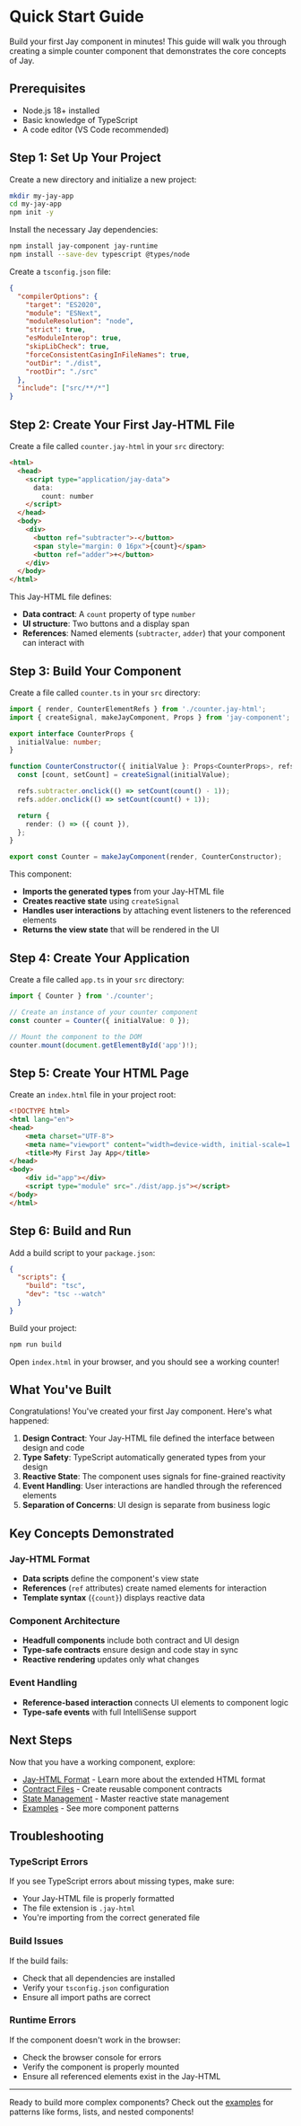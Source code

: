 # Quick Start Guide

Build your first Jay component in minutes! This guide will walk you through creating a simple counter component that demonstrates the core concepts of Jay.

## Prerequisites

- Node.js 18+ installed
- Basic knowledge of TypeScript
- A code editor (VS Code recommended)

## Step 1: Set Up Your Project

Create a new directory and initialize a new project:

```bash
mkdir my-jay-app
cd my-jay-app
npm init -y
```

Install the necessary Jay dependencies:

```bash
npm install jay-component jay-runtime
npm install --save-dev typescript @types/node
```

Create a `tsconfig.json` file:

```json
{
  "compilerOptions": {
    "target": "ES2020",
    "module": "ESNext",
    "moduleResolution": "node",
    "strict": true,
    "esModuleInterop": true,
    "skipLibCheck": true,
    "forceConsistentCasingInFileNames": true,
    "outDir": "./dist",
    "rootDir": "./src"
  },
  "include": ["src/**/*"]
}
```

## Step 2: Create Your First Jay-HTML File

Create a file called `counter.jay-html` in your `src` directory:

```html
<html>
  <head>
    <script type="application/jay-data">
      data:
        count: number
    </script>
  </head>
  <body>
    <div>
      <button ref="subtracter">-</button>
      <span style="margin: 0 16px">{count}</span>
      <button ref="adder">+</button>
    </div>
  </body>
</html>
```

This Jay-HTML file defines:
- **Data contract**: A `count` property of type `number`
- **UI structure**: Two buttons and a display span
- **References**: Named elements (`subtracter`, `adder`) that your component can interact with

## Step 3: Build Your Component

Create a file called `counter.ts` in your `src` directory:

```typescript
import { render, CounterElementRefs } from './counter.jay-html';
import { createSignal, makeJayComponent, Props } from 'jay-component';

export interface CounterProps {
  initialValue: number;
}

function CounterConstructor({ initialValue }: Props<CounterProps>, refs: CounterElementRefs) {
  const [count, setCount] = createSignal(initialValue);

  refs.subtracter.onclick(() => setCount(count() - 1));
  refs.adder.onclick(() => setCount(count() + 1));

  return {
    render: () => ({ count }),
  };
}

export const Counter = makeJayComponent(render, CounterConstructor);
```

This component:
- **Imports the generated types** from your Jay-HTML file
- **Creates reactive state** using `createSignal`
- **Handles user interactions** by attaching event listeners to the referenced elements
- **Returns the view state** that will be rendered in the UI

## Step 4: Create Your Application

Create a file called `app.ts` in your `src` directory:

```typescript
import { Counter } from './counter';

// Create an instance of your counter component
const counter = Counter({ initialValue: 0 });

// Mount the component to the DOM
counter.mount(document.getElementById('app')!);
```

## Step 5: Create Your HTML Page

Create an `index.html` file in your project root:

```html
<!DOCTYPE html>
<html lang="en">
<head>
    <meta charset="UTF-8">
    <meta name="viewport" content="width=device-width, initial-scale=1.0">
    <title>My First Jay App</title>
</head>
<body>
    <div id="app"></div>
    <script type="module" src="./dist/app.js"></script>
</body>
</html>
```

## Step 6: Build and Run

Add a build script to your `package.json`:

```json
{
  "scripts": {
    "build": "tsc",
    "dev": "tsc --watch"
  }
}
```

Build your project:

```bash
npm run build
```

Open `index.html` in your browser, and you should see a working counter!

## What You've Built

Congratulations! You've created your first Jay component. Here's what happened:

1. **Design Contract**: Your Jay-HTML file defined the interface between design and code
2. **Type Safety**: TypeScript automatically generated types from your design
3. **Reactive State**: The component uses signals for fine-grained reactivity
4. **Event Handling**: User interactions are handled through the referenced elements
5. **Separation of Concerns**: UI design is separate from business logic

## Key Concepts Demonstrated

### Jay-HTML Format
- **Data scripts** define the component's view state
- **References** (`ref` attributes) create named elements for interaction
- **Template syntax** (`{count}`) displays reactive data

### Component Architecture
- **Headfull components** include both contract and UI design
- **Type-safe contracts** ensure design and code stay in sync
- **Reactive rendering** updates only what changes

### Event Handling
- **Reference-based interaction** connects UI elements to component logic
- **Type-safe events** with full IntelliSense support

## Next Steps

Now that you have a working component, explore:

- [Jay-HTML Format](./../core/jay-html.md) - Learn more about the extended HTML format
- [Contract Files](./../core/contract-files.md) - Create reusable component contracts
- [State Management](./../advanced/state-management.md) - Master reactive state management
- [Examples](./../examples/basic.md) - See more component patterns

## Troubleshooting

### TypeScript Errors
If you see TypeScript errors about missing types, make sure:
- Your Jay-HTML file is properly formatted
- The file extension is `.jay-html`
- You're importing from the correct generated file

### Build Issues
If the build fails:
- Check that all dependencies are installed
- Verify your `tsconfig.json` configuration
- Ensure all import paths are correct

### Runtime Errors
If the component doesn't work in the browser:
- Check the browser console for errors
- Verify the component is properly mounted
- Ensure all referenced elements exist in the Jay-HTML

---

Ready to build more complex components? Check out the [examples](../examples/basic.md) for patterns like forms, lists, and nested components! 